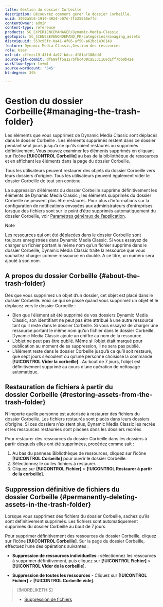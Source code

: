 ```yaml
---
title: Gestion du dossier Corbeille
description: Découvrez comment gérer le dossier Corbeille.
uuid: 3992a5b8-1919-4924-b07d-7fb25565effd
contentOwner: admin
content-type: reference
products: SG_EXPERIENCEMANAGER/Dynamic-Media-Classic
geptopics: SG_SCENESEVENONDEMAND_PK/categories/managing_assets
discoiquuid: 553c95fc-0a41-4f06-af50-a62bc1438149
feature: Dynamic Media Classic,Gestion des ressources
role: User
exl-id: cffeec19-43fd-4a97-bdcc-df81af108ddd
source-git-commit: df689ff5a127bfbc400ca5331168d1ff7bb0b42e
workflow-type: tm+mt
source-wordcount: '545'
ht-degree: 39%

---
```


# Gestion du dossier Corbeille{#managing-the-trash-folder}

Les éléments que vous supprimez de Dynamic Media Classic sont déplacés dans le dossier Corbeille . Les éléments supprimés restent dans ce dossier pendant sept jours jusqu’à ce qu’ils soient restaurés ou supprimés définitivement. Vous pouvez examiner les éléments supprimés en cliquant sur l’icône **[!UICONTROL Corbeille]** au bas de la bibliothèque de ressources et en affichant les éléments dans la page du dossier Corbeille.

Tous les utilisateurs peuvent restaurer des objets du dossier Corbeille vers leurs dossiers d’origine. Tous les utilisateurs peuvent également vider le dossier Corbeille de tout son contenu.

La suppression d’éléments du dossier Corbeille supprime définitivement les éléments de Dynamic Media Classic ; les éléments supprimés du dossier Corbeille ne peuvent plus être restaurés. Pour plus d’informations sur la configuration de notifications envoyées aux administrateurs d’entreprises lorsque des fichiers sont sur le point d’être supprimés automatiquement du dossier Corbeille, voir [Paramètres généraux de l’application](application-setup.md#general_settings).

>[!NOTE]
>
>Les ressources qui ont été déplacées dans le dossier Corbeille sont toujours enregistrées dans Dynamic Media Classic. Si vous essayez de charger un fichier portant le même nom qu’un fichier supprimé dans le dossier Corbeille, Dynamic Media Classic traite la ressource que vous souhaitez charger comme ressource en double. A ce titre, un numéro sera ajouté à son nom.

## A propos du dossier Corbeille {#about-the-trash-folder}

Dès que vous supprimez un objet d’un dossier, cet objet est placé dans le dossier Corbeille. Voici ce qui se passe quand vous supprimez un objet et le déplacez vers le dossier Corbeille :

* Bien que l’élément ait été supprimé de vos dossiers Dynamic Media Classic, son identifiant ne peut pas être attribué à une autre ressource tant qu’il reste dans le dossier Corbeille. Si vous essayez de charger une ressource portant le même nom qu’un fichier dans le dossier Corbeille, Dynamic Media Classic ajoute un chiffre au nom de la ressource.
* L’objet ne peut pas être publié. Même si l’objet était marqué pour publication au moment de sa suppression, il ne sera pas publié.
* L’élément reste dans le dossier Corbeille jusqu’à ce qu’il soit restauré, que sept jours s’écoulent ou qu’une personne choisisse la commande **[!UICONTROL Vider la corbeille]** . Au bout de 7 jours, l’objet est définitivement supprimé au cours d’une opération de nettoyage automatique.

## Restauration de fichiers à partir du dossier Corbeille {#restoring-assets-from-the-trash-folder}

N’importe quelle personne est autorisée à restaurer des fichiers du dossier Corbeille. Les fichiers restaurés sont placés dans leurs dossiers d’origine. Si ces dossiers n’existent plus, Dynamic Media Classic les recrée et les ressources restaurées sont placées dans les dossiers recréés.

Pour restaurer des ressources du dossier Corbeille dans les dossiers à partir desquels elles ont été supprimées, procédez comme suit :

1. Au bas du panneau Bibliothèque de ressources, cliquez sur l’icône **[!UICONTROL Corbeille]** pour ouvrir le dossier Corbeille.
1. Sélectionnez le ou les fichiers à restaurer.
1. Cliquez sur **[!UICONTROL Fichier]** > **[!UICONTROL Restaurer à partir de la corbeille]**.

## Suppression définitive de fichiers du dossier Corbeille {#permanently-deleting-assets-in-the-trash-folder}

Lorsque vous supprimez des fichiers du dossier Corbeille, sachez qu’ils sont définitivement supprimés. Les fichiers sont automatiquement supprimés du dossier Corbeille au bout de 7 jours.

Pour supprimer définitivement des ressources du dossier Corbeille, cliquez sur l’icône **[!UICONTROL Corbeille]**. Sur la page du dossier Corbeille, effectuez l’une des opérations suivantes :

* **Suppression de ressources individuelles**  : sélectionnez les ressources à supprimer définitivement, puis cliquez sur  **[!UICONTROL Fichier]**  >  **[!UICONTROL Vider de la corbeille]**.

* **Suppression de toutes les ressources**  - Cliquez sur  **[!UICONTROL Fichier]**  >  **[!UICONTROL Corbeille vide]**.

>[!MORELIKETHIS]
>
>* [Suppression de fichiers](moving-renaming-deleting-assets.md#delete_assets)

